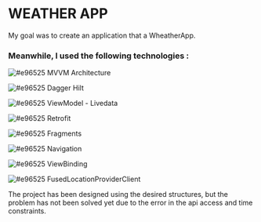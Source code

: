 # WEATHER APP

My goal was to create an application that a WheatherApp.

### Meanwhile, I used the following technologies :

![#e96525](https://via.placeholder.com/15/e96525/000000?text=+) MVVM Architecture

![#e96525](https://via.placeholder.com/15/e96525/000000?text=+) Dagger Hilt

![#e96525](https://via.placeholder.com/15/e96525/000000?text=+) ViewModel - Livedata

![#e96525](https://via.placeholder.com/15/e96525/000000?text=+) Retrofit

![#e96525](https://via.placeholder.com/15/e96525/000000?text=+) Fragments

![#e96525](https://via.placeholder.com/15/e96525/000000?text=+) Navigation

![#e96525](https://via.placeholder.com/15/e96525/000000?text=+) ViewBinding

![#e96525](https://via.placeholder.com/15/e96525/000000?text=+) FusedLocationProviderClient


The project has been designed using the desired structures, but the problem has not been solved yet due to the error in the api access and time constraints.
